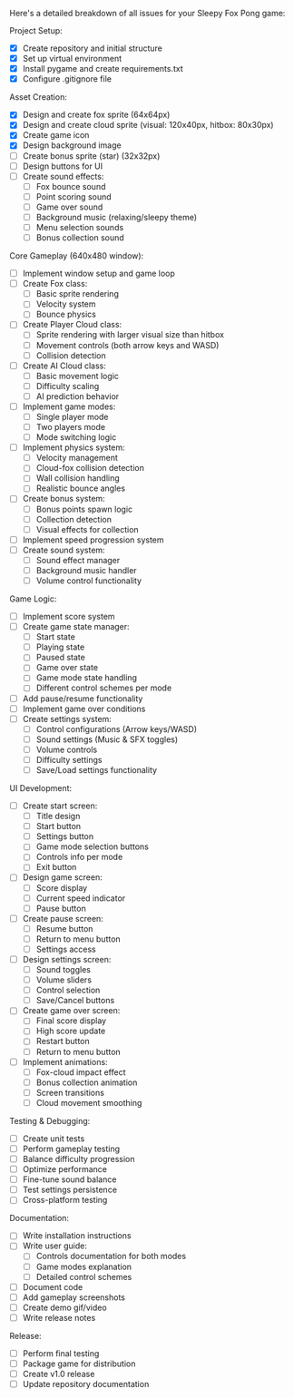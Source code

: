 Here's a detailed breakdown of all issues for your Sleepy Fox Pong game:

Project Setup:
- [x] Create repository and initial structure
- [x] Set up virtual environment
- [x] Install pygame and create requirements.txt
- [x] Configure .gitignore file

Asset Creation:
- [x] Design and create fox sprite (64x64px)
- [x] Design and create cloud sprite (visual: 120x40px, hitbox: 80x30px)
- [x] Create game icon
- [x] Design background image
- [ ] Create bonus sprite (star) (32x32px)
- [ ] Design buttons for UI
- [ ] Create sound effects:
  - [ ] Fox bounce sound
  - [ ] Point scoring sound
  - [ ] Game over sound
  - [ ] Background music (relaxing/sleepy theme)
  - [ ] Menu selection sounds
  - [ ] Bonus collection sound

Core Gameplay (640x480 window):
- [ ] Implement window setup and game loop
- [ ] Create Fox class:
  - [ ] Basic sprite rendering
  - [ ] Velocity system
  - [ ] Bounce physics
- [ ] Create Player Cloud class:
  - [ ] Sprite rendering with larger visual size than hitbox
  - [ ] Movement controls (both arrow keys and WASD)
  - [ ] Collision detection
- [ ] Create AI Cloud class:
  - [ ] Basic movement logic
  - [ ] Difficulty scaling
  - [ ] AI prediction behavior
- [ ] Implement game modes:
  - [ ] Single player mode
  - [ ] Two players mode
  - [ ] Mode switching logic
- [ ] Implement physics system:
  - [ ] Velocity management
  - [ ] Cloud-fox collision detection
  - [ ] Wall collision handling
  - [ ] Realistic bounce angles
- [ ] Create bonus system:
  - [ ] Bonus points spawn logic
  - [ ] Collection detection
  - [ ] Visual effects for collection
- [ ] Implement speed progression system
- [ ] Create sound system:
  - [ ] Sound effect manager
  - [ ] Background music handler
  - [ ] Volume control functionality

Game Logic:
- [ ] Implement score system
- [ ] Create game state manager:
  - [ ] Start state
  - [ ] Playing state
  - [ ] Paused state
  - [ ] Game over state
  - [ ] Game mode state handling
  - [ ] Different control schemes per mode
- [ ] Add pause/resume functionality
- [ ] Implement game over conditions
- [ ] Create settings system:
  - [ ] Control configurations (Arrow keys/WASD)
  - [ ] Sound settings (Music & SFX toggles)
  - [ ] Volume controls
  - [ ] Difficulty settings
  - [ ] Save/Load settings functionality

UI Development:
- [ ] Create start screen:
  - [ ] Title design
  - [ ] Start button
  - [ ] Settings button
  - [ ] Game mode selection buttons
  - [ ] Controls info per mode
  - [ ] Exit button
- [ ] Design game screen:
  - [ ] Score display
  - [ ] Current speed indicator
  - [ ] Pause button
- [ ] Create pause screen:
  - [ ] Resume button
  - [ ] Return to menu button
  - [ ] Settings access
- [ ] Design settings screen:
  - [ ] Sound toggles
  - [ ] Volume sliders
  - [ ] Control selection
  - [ ] Save/Cancel buttons
- [ ] Create game over screen:
  - [ ] Final score display
  - [ ] High score update
  - [ ] Restart button
  - [ ] Return to menu button
- [ ] Implement animations:
  - [ ] Fox-cloud impact effect
  - [ ] Bonus collection animation
  - [ ] Screen transitions
  - [ ] Cloud movement smoothing

Testing & Debugging:
- [ ] Create unit tests
- [ ] Perform gameplay testing
- [ ] Balance difficulty progression
- [ ] Optimize performance
- [ ] Fine-tune sound balance
- [ ] Test settings persistence
- [ ] Cross-platform testing

Documentation:
- [ ] Write installation instructions
- [ ] Write user guide:
  - [ ] Controls documentation for both modes
  - [ ] Game modes explanation
  - [ ] Detailed control schemes
- [ ] Document code
- [ ] Add gameplay screenshots
- [ ] Create demo gif/video
- [ ] Write release notes

Release:
- [ ] Perform final testing
- [ ] Package game for distribution
- [ ] Create v1.0 release
- [ ] Update repository documentation